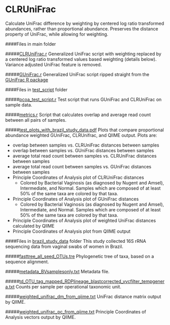 CLRUniFrac
==========

Calculate UniFrac difference by weighting by centered log ratio transformed abundances, rather than proportional abundance. Preserves the distance property of UniFrac, while allowing for weighting.


####Files in main folder

#####[CLRUniFrac.r](CLRUniFrac.r)
Generalized UniFrac script with weighting replaced by a centered log ratio transformed values based weighting (details below). Variance adjusted UniFrac feature is removed.

#####[GUniFrac.r](GUniFrac.r)
Generalized UniFrac script ripped straight from the [GUniFrac R package][1]


####Files in [test_script](test_script) folder

#####[pcoa_test_script.r](test_script/pcoa_test_script.r)
Test script that runs GUniFrac and CLRUniFrac on sample data.

#####[metrics.r](test_script/metrics.r)
Script that calculates overlap and average read count between all pairs of samples.

#####[test_plots_with_brazil_study_data.pdf](test_script/test_plots_with_brazil_study_data.pdf)
Plots that compare proportional abundance weighted GUniFrac, CLRUnifrac, and QIIME output. Plots are:
* overlap between samples vs. CLRUniFrac distances between samples
* overlap between samples vs. GUniFrac distances between samples
* average total read count between samples vs. CLRUniFrac distances between samples
* average total read count between samples vs. GUniFrac distances between samples
* Principle Coordinates of Analysis plot of CLRUniFrac distances
	* Colored by Bacterial Vaginosis (as diagnosed by Nugent and Amsel), Intermediate, and Normal. Samples which are composed of at least 50% of the same taxa are colored by that taxa.
* Principle Coordinates of Analysis plot of GUniFrac distances
	* Colored by Bacterial Vaginosis (as diagnosed by Nugent and Amsel), Intermediate, and Normal. Samples which are composed of at least 50% of the same taxa are colored by that taxa.
* Principle Coordinates of Analysis plot of weighted UniFrac distances calculated by QIIME
* Principle Coordinates of Analysis plot from QIIME output

####Files in [brazil_study_data](test_script/brazil_study_data) folder
This study collected 16S rRNA sequencing data from vaginal swabs of women in Brazil.

#####[fasttree_all_seed_OTUs.tre](test_script/brazil_study_data/fasttree_all_seed_OTUs.tre)
Phylogenetic tree of taxa, based on a sequence alignment.

#####[metadata_BVsamplesonly.txt](test_script/brazil_study_data/metadata_BVsamplesonly.txt)
Metadata file.

#####[td_OTU_tag_mapped_RDPlineage_blastcorrected_vvcfilter_tempgenera.txt](test_script/brazil_study_data/td_OTU_tag_mapped_RDPlineage_blastcorrected_vvcfilter_tempgenera.txt)
Counts per sample per operational taxonomic unit.

#####[weighted_unifrac_dm_from_qiime.txt](test_script/brazil_study_data/weighted_unifrac_dm_from_qiime.txt)
UniFrac distance matrix output by QIIME.

#####[weighted_unifrac_pc_from_qiime.txt](test_script/brazil_study_data/weighted_unifrac_pc_from_qiime.txt)
Principle Coordinates of Analysis vectors output by QIIME.

[1]: http://cran.r-project.org/web/packages/GUniFrac/index.html